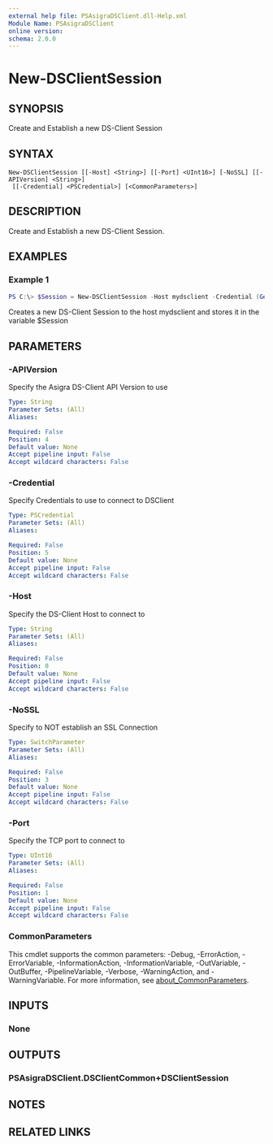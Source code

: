 ```yaml
---
external help file: PSAsigraDSClient.dll-Help.xml
Module Name: PSAsigraDSClient
online version:
schema: 2.0.0
---
```


# New-DSClientSession

## SYNOPSIS
Create and Establish a new DS-Client Session

## SYNTAX

```
New-DSClientSession [[-Host] <String>] [[-Port] <UInt16>] [-NoSSL] [[-APIVersion] <String>]
 [[-Credential] <PSCredential>] [<CommonParameters>]
```

## DESCRIPTION
Create and Establish a new DS-Client Session.

## EXAMPLES

### Example 1
```powershell
PS C:\> $Session = New-DSClientSession -Host mydsclient -Credential (Get-Credential)
```

Creates a new DS-Client Session to the host mydsclient and stores it in the variable $Session

## PARAMETERS

### -APIVersion
Specify the Asigra DS-Client API Version to use

```yaml
Type: String
Parameter Sets: (All)
Aliases:

Required: False
Position: 4
Default value: None
Accept pipeline input: False
Accept wildcard characters: False
```

### -Credential
Specify Credentials to use to connect to DSClient

```yaml
Type: PSCredential
Parameter Sets: (All)
Aliases:

Required: False
Position: 5
Default value: None
Accept pipeline input: False
Accept wildcard characters: False
```

### -Host
Specify the DS-Client Host to connect to

```yaml
Type: String
Parameter Sets: (All)
Aliases:

Required: False
Position: 0
Default value: None
Accept pipeline input: False
Accept wildcard characters: False
```

### -NoSSL
Specify to NOT establish an SSL Connection

```yaml
Type: SwitchParameter
Parameter Sets: (All)
Aliases:

Required: False
Position: 3
Default value: None
Accept pipeline input: False
Accept wildcard characters: False
```

### -Port
Specify the TCP port to connect to

```yaml
Type: UInt16
Parameter Sets: (All)
Aliases:

Required: False
Position: 1
Default value: None
Accept pipeline input: False
Accept wildcard characters: False
```

### CommonParameters
This cmdlet supports the common parameters: -Debug, -ErrorAction, -ErrorVariable, -InformationAction, -InformationVariable, -OutVariable, -OutBuffer, -PipelineVariable, -Verbose, -WarningAction, and -WarningVariable. For more information, see [about_CommonParameters](http://go.microsoft.com/fwlink/?LinkID=113216).

## INPUTS

### None

## OUTPUTS

### PSAsigraDSClient.DSClientCommon+DSClientSession

## NOTES

## RELATED LINKS
